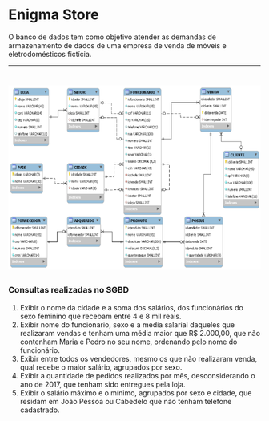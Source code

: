 # Enigma Store

O banco de dados tem como objetivo atender as demandas de armazenamento de dados de uma empresa de venda de móveis e eletrodomésticos fictícia.

<hr>

<h1 align="center">
    <img alt="Starter" title="Javascript Starter"src="logical-model.png"  />
</h1>

### Consultas realizadas no SGBD

1. Exibir o nome da cidade e a soma dos salários, dos funcionários do sexo feminino que recebam entre 4 e 8 mil reais.
1. Exibir nome do funcionario, sexo e a media salarial daqueles que realizaram vendas e tenham uma média maior que R$ 2.000,00, que não contenham Maria e Pedro no seu nome, ordenando pelo nome do funcionário.
1. Exibir entre todos os vendedores, mesmo os que não realizaram venda, qual recebe o maior salário, agrupados por sexo.
1. Exibir a quantidade de pedidos realizados por mês, desconsiderando o ano de 2017, que tenham sido entregues pela loja.
1. Exibir o salário máximo e o mínimo, agrupados por sexo e cidade, que residam em João Pessoa ou Cabedelo que não tenham telefone cadastrado.

